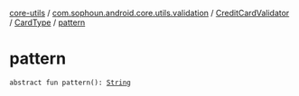 [core-utils](../../../index.md) / [com.sophoun.android.core.utils.validation](../../index.md) / [CreditCardValidator](../index.md) / [CardType](index.md) / [pattern](./pattern.md)

# pattern

`abstract fun pattern(): `[`String`](https://kotlinlang.org/api/latest/jvm/stdlib/kotlin/-string/index.html)